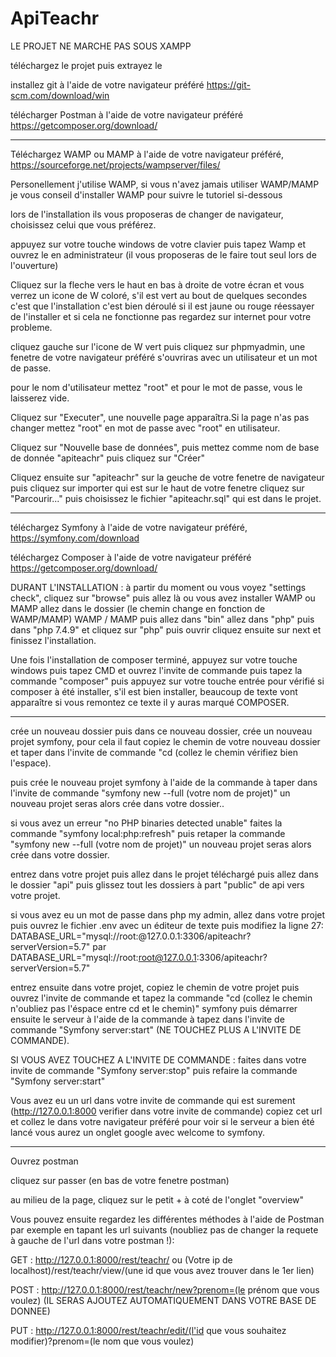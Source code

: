 # ApiTeachr
LE PROJET NE MARCHE PAS SOUS XAMPP

téléchargez le projet puis extrayez le

installez git à l'aide de votre navigateur préféré  https://git-scm.com/download/win

télécharger Postman à l'aide de votre navigateur préféré https://getcomposer.org/download/

----------------------------------------------------

Téléchargez WAMP  ou MAMP à l'aide de votre navigateur préféré, https://sourceforge.net/projects/wampserver/files/

Personellement j'utilise WAMP, si vous n'avez jamais utiliser WAMP/MAMP je vous conseil d'installer WAMP pour suivre le tutoriel si-dessous

lors de l'installation ils vous proposeras de changer de navigateur, choisissez celui que vous préférez.

appuyez sur votre touche windows de votre clavier puis tapez Wamp et ouvrez le en administrateur (il vous proposeras de le faire tout seul lors de l'ouverture)

Cliquez sur la fleche vers le haut en bas à droite de votre écran et vous verrez un icone de W coloré, s'il est vert au bout de quelques secondes c'est que l'installation c'est bien déroulé si il est jaune ou rouge réessayer de l'installer et si cela ne fonctionne pas regardez sur internet pour votre probleme.

cliquez gauche sur l'icone de W vert puis cliquez sur phpmyadmin, une fenetre de votre navigateur préféré s'ouvriras avec un utilisateur et un mot de passe.

pour le nom d'utilisateur mettez "root" et pour le mot de passe, vous le laisserez vide.

Cliquez sur "Executer", une nouvelle page apparaîtra.Si la page n'as pas changer mettez "root" en mot de passe avec "root" en utilisateur.

Cliquez sur "Nouvelle base de données", puis mettez comme nom de base de donnée "apiteachr" puis cliquez sur "Créer"

Cliquez ensuite sur "apiteachr" sur la geuche de votre fenetre de navigateur puis cliquez sur importer qui est sur le haut de votre fenetre cliquez sur "Parcourir..." puis choisissez le fichier "apiteachr.sql" qui est dans le projet.

---------------------------------------------------------------


téléchargez Symfony à l'aide de votre navigateur préféré, https://symfony.com/download

téléchargez Composer à l'aide de votre navigateur préféré https://getcomposer.org/download/

DURANT L'INSTALLATION : à partir du moment ou vous voyez "settings check", cliquez sur "browse" puis allez là ou vous avez installer WAMP ou MAMP allez dans le dossier (le chemin change en fonction de WAMP/MAMP) WAMP / MAMP  puis allez dans "bin" allez dans "php" puis dans "php 7.4.9" et cliquez sur "php" puis ouvrir cliquez ensuite sur next et finissez l'installation.

Une fois l'installation de composer terminé, appuyez sur votre touche windows puis tapez CMD et ouvrez l'invite de commande puis tapez la commande "composer" puis appuyez sur votre touche entrée pour vérifié si composer à été installer, s'il est bien installer, beaucoup de texte vont apparaître si vous remontez ce texte il y auras marqué COMPOSER.



---------------------------------------------------------

crée un nouveau dossier puis dans ce nouveau dossier, crée un nouveau projet symfony, pour cela il faut copiez le chemin de votre nouveau dossier et taper dans l'invite de commande "cd (collez le chemin vérifiez bien l'espace).

puis crée le nouveau projet symfony à l'aide de la commande à taper dans l'invite de commande "symfony new --full (votre nom de projet)" un nouveau projet seras alors crée dans votre dossier..

si vous avez un erreur "no PHP binaries detected unable" faites la commande "symfony local:php:refresh" puis retaper la commande "symfony new --full (votre nom de projet)" 
un nouveau projet seras alors crée dans votre dossier.

entrez dans votre projet puis allez dans le projet téléchargé puis allez dans le dossier "api" puis glissez tout les dossiers à part "public" de api vers votre projet.

si vous avez eu un mot de passe dans php my admin, allez dans votre projet puis ouvrez le fichier .env avec un éditeur de texte puis modifiez la ligne 27:
DATABASE_URL="mysql://root:@127.0.0.1:3306/apiteachr?serverVersion=5.7" par DATABASE_URL="mysql://root:root@127.0.0.1:3306/apiteachr?serverVersion=5.7"

entrez ensuite dans votre projet, copiez le chemin de votre projet puis ouvrez l'invite de commande et tapez la commande "cd (collez le chemin n'oubliez pas l'éspace entre cd et le chemin)" symfony puis démarrer ensuite le serveur à l'aide de la commande à tapez dans l'invite de commande "Symfony server:start" (NE TOUCHEZ PLUS A L'INVITE DE COMMANDE).

SI VOUS AVEZ TOUCHEZ A L'INVITE DE COMMANDE : faites dans votre invite de commande "Symfony server:stop" puis refaire la commande "Symfony server:start"

Vous avez eu un url dans votre invite de commande qui est surement (http://127.0.0.1:8000  verifier dans votre invite de commande) copiez cet url et collez le dans votre navigateur préféré pour voir si le serveur a bien été lancé vous aurez un onglet google avec welcome to symfony.

-------------------------------------------------------

Ouvrez postman

cliquez sur passer (en bas de votre fenetre postman)

au milieu de la page, cliquez sur le petit + à coté de l'onglet "overview"

Vous pouvez ensuite regardez les différentes méthodes à l'aide de Postman par exemple en tapant les url suivants (noubliez pas de changer la requete à gauche de l'url dans votre postman !):

GET :  http://127.0.0.1:8000/rest/teachr/ ou  (Votre ip de localhost)/rest/teachr/view/(une id que vous avez trouver dans le 1er lien)

POST :  http://127.0.0.1:8000/rest/teachr/new?prenom=(le prénom que vous voulez)   (IL SERAS AJOUTEZ AUTOMATIQUEMENT DANS VOTRE BASE DE DONNEE)

PUT :  http://127.0.0.1:8000/rest/teachr/edit/(l'id que vous souhaitez modifier)?prenom=(le nom que vous voulez)
